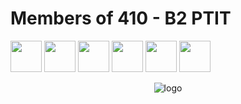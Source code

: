 # Members of 410 - B2 PTIT
<a href="https://github.com/Haidzls"><img src="https://avatars.githubusercontent.com/u/126528259?v=4" width="50" height="50"></a>
<a href="https://github.com/Haidzls"><img src="https://avatars.githubusercontent.com/u/126528259?v=4" width="50" height="50"></a>
<a href="https://github.com/Haidzls"><img src="https://avatars.githubusercontent.com/u/126528259?v=4" width="50" height="50"></a>
<a href="https://github.com/Haidzls"><img src="https://avatars.githubusercontent.com/u/126528259?v=4" width="50" height="50"></a>
<a href="https://github.com/Haidzls"><img src="https://avatars.githubusercontent.com/u/126528259?v=4" width="50" height="50"></a>
<a href="https://github.com/Haidzls"><img src="https://avatars.githubusercontent.com/u/126528259?v=4" width="50" height="50"></a>

<p align="center">
<img src="https://github.com/thanhquyet24ptit/410_server/blob/main/public/images/title-logo.png" alt="logo">
